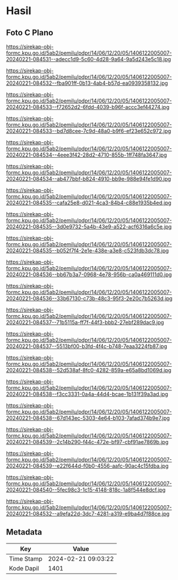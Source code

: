 # Hasil

## Foto C Plano

https://sirekap-obj-formc.kpu.go.id/5ab2/pemilu/pdpr/14/06/12/20/05/1406122005007-20240221-084531--adecc1d9-5c60-4d28-9a64-9a5d243e5c18.jpg

https://sirekap-obj-formc.kpu.go.id/5ab2/pemilu/pdpr/14/06/12/20/05/1406122005007-20240221-084532--fba901ff-0b13-4ab4-b57d-ea0939358132.jpg

https://sirekap-obj-formc.kpu.go.id/5ab2/pemilu/pdpr/14/06/12/20/05/1406122005007-20240221-084533--f72652d2-6fdd-4039-b96f-accc3ef44274.jpg

https://sirekap-obj-formc.kpu.go.id/5ab2/pemilu/pdpr/14/06/12/20/05/1406122005007-20240221-084533--bd7d8cee-7c9d-48a0-b9f6-ef23e652c972.jpg

https://sirekap-obj-formc.kpu.go.id/5ab2/pemilu/pdpr/14/06/12/20/05/1406122005007-20240221-084534--4eee3f42-28d2-4710-855b-1ff748fa3647.jpg

https://sirekap-obj-formc.kpu.go.id/5ab2/pemilu/pdpr/14/06/12/20/05/1406122005007-20240221-084534--ab477bbf-b824-4910-bb9e-988e94fe1d90.jpg

https://sirekap-obj-formc.kpu.go.id/5ab2/pemilu/pdpr/14/06/12/20/05/1406122005007-20240221-084535--cafa25e8-d021-4ca3-84b4-c88e1935b4ed.jpg

https://sirekap-obj-formc.kpu.go.id/5ab2/pemilu/pdpr/14/06/12/20/05/1406122005007-20240221-084535--3d0e9732-5a4b-43e9-a522-acf6316a6c5e.jpg

https://sirekap-obj-formc.kpu.go.id/5ab2/pemilu/pdpr/14/06/12/20/05/1406122005007-20240221-084535--b052f7f4-2e1e-438e-a3e8-c523fdb3dc78.jpg

https://sirekap-obj-formc.kpu.go.id/5ab2/pemilu/pdpr/14/06/12/20/05/1406122005007-20240221-084536--bb67b3a7-0968-4e78-956b-ca0a469111d0.jpg

https://sirekap-obj-formc.kpu.go.id/5ab2/pemilu/pdpr/14/06/12/20/05/1406122005007-20240221-084536--33b67130-c73b-48c3-95f3-2e20c7b5263d.jpg

https://sirekap-obj-formc.kpu.go.id/5ab2/pemilu/pdpr/14/06/12/20/05/1406122005007-20240221-084537--71b5115a-ff7f-44f3-bbb2-27ebf289dac9.jpg

https://sirekap-obj-formc.kpu.go.id/5ab2/pemilu/pdpr/14/06/12/20/05/1406122005007-20240221-084537--5513bf00-b3fd-4f4c-b748-7eaa3224fb87.jpg

https://sirekap-obj-formc.kpu.go.id/5ab2/pemilu/pdpr/14/06/12/20/05/1406122005007-20240221-084538--52d538af-8fc0-4282-859a-e65a8bd1069d.jpg

https://sirekap-obj-formc.kpu.go.id/5ab2/pemilu/pdpr/14/06/12/20/05/1406122005007-20240221-084538--f3cc3331-0a4a-44d4-bcae-1b131f39a3ad.jpg

https://sirekap-obj-formc.kpu.go.id/5ab2/pemilu/pdpr/14/06/12/20/05/1406122005007-20240221-084538--67d143ec-5303-4e64-b103-7afad374b9e7.jpg

https://sirekap-obj-formc.kpu.go.id/5ab2/pemilu/pdpr/14/06/12/20/05/1406122005007-20240221-084539--2c14b290-f44c-472e-bf97-cbf91ae7869b.jpg

https://sirekap-obj-formc.kpu.go.id/5ab2/pemilu/pdpr/14/06/12/20/05/1406122005007-20240221-084539--e22f644d-f0b0-4556-aafc-90ac4c15fdba.jpg

https://sirekap-obj-formc.kpu.go.id/5ab2/pemilu/pdpr/14/06/12/20/05/1406122005007-20240221-084540--5fec98c3-1c15-4148-818c-1a8f544e8dcf.jpg

https://sirekap-obj-formc.kpu.go.id/5ab2/pemilu/pdpr/14/06/12/20/05/1406122005007-20240221-084532--a9efa22d-3dc7-4281-a319-e9ba4d7f88ce.jpg


## Metadata

| Key        | Value               |
| ---------- | ------------------- |
| Time Stamp | 2024-02-21 09:03:22 |
| Kode Dapil | 1401                |



